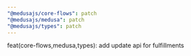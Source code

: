 ```yaml
---
"@medusajs/core-flows": patch
"@medusajs/medusa": patch
"@medusajs/types": patch
---
```


feat(core-flows,medusa,types): add update api for fulfillments
